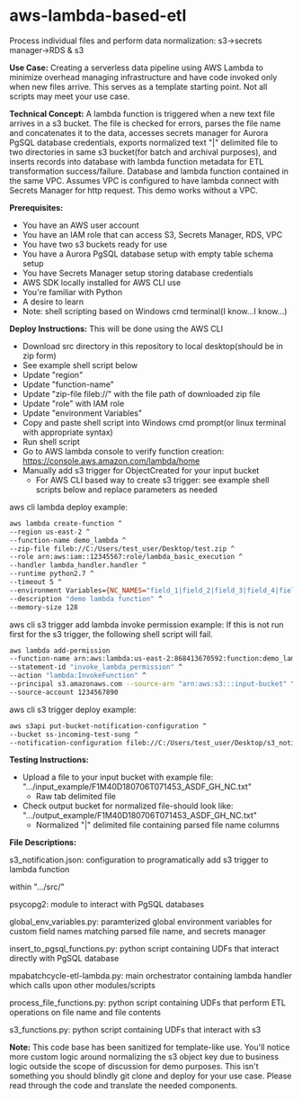 # aws-lambda-based-etl
Process individual files and perform data normalization: s3->secrets manager->RDS & s3

**Use Case:** Creating a serverless data pipeline using AWS Lambda to minimize overhead managing infrastructure and have code invoked only when new files arrive. This serves as a template starting point. Not all scripts may meet your use case. 

**Technical Concept:** A lambda function is triggered when a new text file arrives in a s3 bucket. The file is checked for errors, parses the file name and concatenates it to the data, accesses secrets manager for Aurora PgSQL database credentials, exports normalized text "|" delimited file to two directories in same s3 bucket(for batch and archival purposes), and inserts records into database with lambda function metadata for ETL transformation success/failure. Database and lambda function contained in the same VPC. Assumes VPC is configured to have lambda connect with Secrets Manager for http request. This demo works without a VPC.

**Prerequisites:**
* You have an AWS user account
* You have an IAM role that can access S3, Secrets Manager, RDS, VPC
* You have two s3 buckets ready for use
* You have a Aurora PgSQL database setup with empty table schema setup
* You have Secrets Manager setup storing database credentials
* AWS SDK locally installed for AWS CLI use
* You're familiar with Python
* A desire to learn
* Note: shell scripting based on Windows cmd terminal(I know...I know...)

**Deploy Instructions:** This will be done using the AWS CLI
* Download src directory in this repository to local desktop(should be in zip form)
* See example shell script below
* Update "region"
* Update "function-name"
* Update "zip-file fileb://" with the file path of downloaded zip file
* Update "role" with IAM role
* Update "environment Variables"
* Copy and paste shell script into Windows cmd prompt(or linux terminal with appropriate syntax)
* Run shell script
* Go to AWS lambda console to verify function creation: https://console.aws.amazon.com/lambda/home
* Manually add s3 trigger for ObjectCreated for your input bucket
  * For AWS CLI based way to create s3 trigger: see example shell scripts below and replace parameters as needed
  
aws cli lambda deploy example:
```sh
aws lambda create-function ^
--region us-east-2 ^
--function-name demo_lambda ^
--zip-file fileb://C:/Users/test_user/Desktop/test.zip ^
--role arn:aws:iam::12345567:role/lambda_basic_execution ^
--handler lambda_handler.handler ^
--runtime python2.7 ^
--timeout 5 ^
--environment Variables={NC_NAMES="field_1|field_2|field_3|field_4|field_5|field_6|field_7|field_8",OUTPUT_BUCKET="input_bucket",SECRET_NAME="test",ENDPOINT_URL="https://secretsmanager.us-east-2.amazonaws.com",REGION_NAME="us-east-2"} ^
--description "demo lambda function" ^
--memory-size 128
```

aws cli s3 trigger add lambda invoke permission example: If this is not run first for the s3 trigger, the following shell script will fail. 
```sh
aws lambda add-permission 
--function-name arn:aws:lambda:us-east-2:868413670592:function:demo_lambda ^
--statement-id "invoke_lambda_permission" ^
--action "lambda:InvokeFunction" ^
--principal s3.amazonaws.com --source-arn "arn:aws:s3:::input-bucket" ^
--source-account 1234567890
```

aws cli s3 trigger deploy example:
```sh
aws s3api put-bucket-notification-configuration ^
--bucket ss-incoming-test-sung ^
--notification-configuration fileb://C:/Users/test_user/Desktop/s3_notification.json 
```

**Testing Instructions:**
* Upload a file to your input bucket with example file: ".../input_example/F1M40D180706T071453_ASDF_GH_NC.txt"
  * Raw tab delimited file
* Check output bucket for normalized file-should look like: ".../output_example/F1M40D180706T071453_ASDF_GH_NC.txt"
  * Normalized "|" delimited file containing parsed file name columns

**File Descriptions:**

s3_notification.json: configuration to programatically add s3 trigger to lambda function

within ".../src/"

psycopg2: module to interact with PgSQL databases

global_env_variables.py: paramterized global environment variables for custom field names matching parsed file name, and secrets manager

insert_to_pgsql_functions.py: python script containing UDFs that interact directly with PgSQL database

mpabatchcycle-etl-lambda.py: main orchestrator containing lambda handler which calls upon other modules/scripts

process_file_functions.py: python script containing UDFs that perform ETL operations on file name and file contents

s3_functions.py: python script containing UDFs that interact with s3

**Note:** This code base has been sanitized for template-like use. You'll notice more custom logic around normalizing the s3 object key due to business logic outside the scope of discussion for demo purposes. This isn't something you should blindly git clone and deploy for your use case. Please read through the code and translate the needed components.



